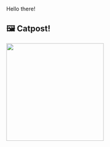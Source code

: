 Hello there!



## 🖼️ Catpost!

<sub>
    <img src="https://cdn2.thecatapi.com/images/egr.png" height="256">
</sub>

